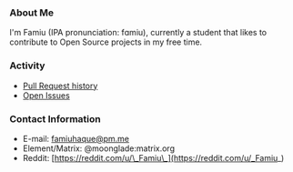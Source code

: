 ### About Me

I'm Famiu (IPA pronunciation: fɑmiu), currently a student that likes to contribute to Open Source projects in my free time.

### Activity

- [Pull Request history](https://github.com/search?q=author%3Afamiu+is%3Apr)
- [Open Issues](https://github.com/search?q=author%3Afamiu+is%3Aissue+is%3Aopen)

### Contact Information

- E-mail: famiuhaque@pm.me
- Element/Matrix: @moonglade:matrix.org
- Reddit: [https://reddit.com/u/\_Famiu\_](https://reddit.com/u/_Famiu_)
